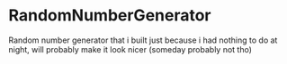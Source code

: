 # RandomNumberGenerator
Random number generator that i built just because i had nothing to do at night, will probably make it look nicer (someday probably not tho)

